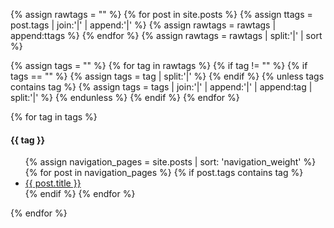<!-- The following part extracts all the tags from your posts and sort tags, so that you do not need to manually collect your tags to a place. -->
{% assign rawtags = "" %}
{% for post in site.posts %}
	{% assign ttags = post.tags | join:'|' | append:'|' %}
	{% assign rawtags = rawtags | append:ttags %}
{% endfor %}
{% assign rawtags = rawtags | split:'|' | sort %}

<!-- The following part removes dulpicated tags and invalid tags like blank tag. -->
{% assign tags = "" %}
{% for tag in rawtags %}
	{% if tag != "" %}
		{% if tags == "" %}
			{% assign tags = tag | split:'|' %}
		{% endif %}
		{% unless tags contains tag %}
			{% assign tags = tags | join:'|' | append:'|' | append:tag | split:'|' %}
		{% endunless %}
	{% endif %}
{% endfor %}

{% for tag in tags %}
<h4 id="{{ tag | slugify }}">{{ tag }}</h4>
<ul>
{% assign navigation_pages = site.posts | sort: 'navigation_weight' %}
{% for post in navigation_pages %}
 {% if post.tags contains tag %}
    <li><a href="{{ site.baseurl }}{{ post.url }}">{{ post.title }}</a></li>
 {% endif %}
{% endfor %}
</ul>
{% endfor %}
